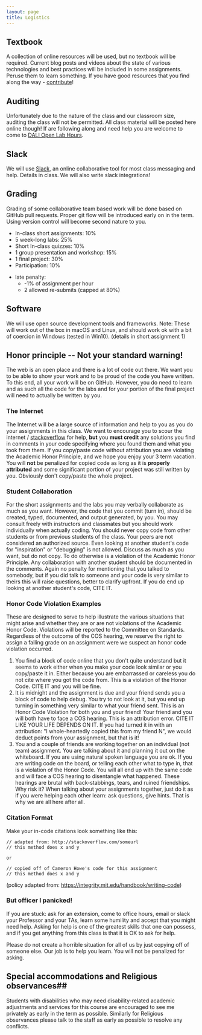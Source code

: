 ```yaml
---
layout: page
title: Logistics
---
```



## Textbook ##

A collection of online resources will be used, but no textbook will be required.  Current blog posts and videos about the state of various technologies and best practices will be included in some assignments.  Peruse them to learn something. If you have good resources that you find along the way - [contribute](https://github.com/dartmouth-cs52/dartmouth-cs52.github.io/issues)!

## Auditing ##

Unfortunately due to the nature of the class and our classroom size, auditing the class will not be permitted. All class material will be posted here online though! If are following along and need help you are welcome to come to [DALI Open Lab Hours](http://dali.dartmouth.edu/dali-open-lab-nights/).

## Slack ##

We will use [Slack](https://cs52-dartmouth.slack.com), an online collaborative tool for most class messaging and help. Details in class. We will also write slack integrations!

## Grading ##

Grading of some collaborative team based work will be done based on GitHub pull requests.  Proper git flow will be introduced early on in the term. Using version control will become second nature to you.

  - In-class short assignments: 10%
  - 5 week-long labs:  25%
  - Short In-class quizzes:  10%
  - 1 group presentation and workshop: 15%
  - 1 final project:  30%
  - Participation:  10%

  * late penalty:
    * -1% of assignment per hour
    * 2 allowed re-submits (capped at 80%)


## Software ##

We will use open source development tools and frameworks.  Note: These will work out of the box in macOS and Linux, and should work ok with a bit of coercion in Windows (tested in Win10).  (details in short assignment 1)

## Honor principle -- Not your standard warning! ##

The web is an open place and there is a lot of code out there.  We want you to be able to show your work and to be proud of the code you have written.  To this end, all your work will be on GitHub.  However, you do need to learn and as such all the code for the labs and for your portion of the final project will need to actually be written by you.

### The Internet

The Internet will be a large source of information and help to you as you do your assignments in this class.  We want to encourage you to scour the internet / [stackoverflow](http://stackoverflow.com) for help, **but** you **must credit** any solutions you find in comments in your code specifying where you found them and what you took from them.  If you copy/paste code without attribution you are violating the Academic Honor Principle, and we hope you enjoy your 3 term vacation.  You will **not** be penalized for copied code as long as it is **properly attributed** and some significant portion of your project was still written by you. Obviously don't copy/paste the whole project.

### Student Collaboration

For the short assignments and the labs you may verbally collaborate as much as you want. However, the code that you commit (turn in), should be created, typed, documented, and output generated, by you. You may consult freely with instructors and classmates but you should work individually when actually coding. You should never copy code from other students or from previous students of the class. Your peers are not considered an authorized source. Even looking at another student's code for "inspiration" or "debugging" is not allowed.  Discuss as much as you want, but do not copy. To do otherwise is a violation of the Academic Honor Principle. Any collaboration with another student should be documented in the comments.  Again no penalty for mentioning that you talked to somebody, but if you did talk to someone and your code is very similar to theirs this will raise questions, better to clarify upfront. If you do end up looking at another student's code, CITE IT.

### Honor Code Violation Examples

These are designed to serve to help illustrate the various situations that might arise and whether they are or are not violations of the Academic Honor Code.  Violations will be reported to the Committee on Standards. Regardless of the outcome of the COS hearing, we reserve the right to assign a failing grade on an assignment were we suspect an honor code violation occurred.

1. You find a block of code online that you don't quite understand but it seems to work either when you make your code look similar or you copy/paste it in. Either because you are embarrassed or careless you do not cite where you got the code from.  This is a violation of the Honor Code.  CITE IT and you will be fine.
1. It is midnight and the assignment is due and your friend sends you a block of code to help debug.  You try to not look at it, but you end up turning in something very similar to what your friend sent. This is an Honor Code Violation for both you and your friend! Your friend and you will both have to face a COS hearing.  This is an attribution error. CITE IT LIKE YOUR LIFE DEPENDS ON IT.  If you had turned it in with an attribution: "I whole-heartedly copied this from my friend N",  we would deduct points from your assignment, but that is it!
1. You and a couple of friends are working together on an individual (not team) assignment. You are talking about it and planning it out on the whiteboard.  If you are using natural spoken language you are ok.  If you are writing code on the board, or telling each other what to type in, that is a violation of the Honor Code.  You will all end up with the same code and will face a COS hearing to disentangle what happened.  These hearings are brutal with back-stabbings, tears, and ruined friendships. Why risk it?  When talking about your assignments together, just do it as if you were helping each other learn: ask questions, give hints. That is why we are all here after all.


### Citation Format

Make your in-code citations look something like this:

```
// adapted from: http://stackoverflow.com/someurl
// this method does x and y

or

// copied off of Cameron Howe's code for this assignment
// this method does x and y
```

(policy adapted from: https://integrity.mit.edu/handbook/writing-code)


### But officer I panicked!

If you are stuck: ask for an extension, come to office hours, email or slack your Professor and your TAs, learn some humility and accept that you might need help. Asking for help is one of the greatest skills that one can possess, and if you get anything from this class is that it is OK to ask for help.  

Please do not create a horrible situation for all of us by just copying off of someone else.  Our job is to help you learn.  You will not be penalized for asking.

## Special accommodations and Religious observances##

Students with disabilities who may need disability-related academic adjustments and services for this course are encouraged to see me privately as early in the term as possible.  Similarly for Religious observances please talk to the staff as early as possible to resolve any conflicts.
